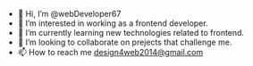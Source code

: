 - 👋 Hi, I’m @webDeveloper67
- 👀 I’m interested in working as a frontend developer.
- 🌱 I’m currently learning new technologies related to frontend.
- 💞️ I’m looking to collaborate on prejects that challenge me.
- 📫 How to reach me design4web2014@gmail.com

<!---
webDeveloper67/webDeveloper67 is a ✨ special ✨ repository because its `README.md` (this file) appears on your GitHub profile.
You can click the Preview link to take a look at your changes.
--->
